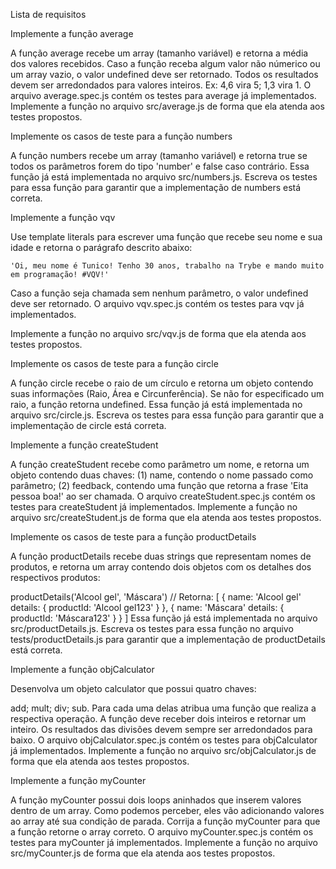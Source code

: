 Lista de requisitos

Implemente a função average

A função average recebe um array (tamanho variável) e retorna a média dos valores recebidos. Caso a função receba algum valor não númerico ou um array vazio, o valor undefined deve ser retornado. Todos os resultados devem ser arredondados para valores inteiros. Ex: 4,6 vira 5; 1,3 vira 1. O arquivo average.spec.js contém os testes para average já implementados. Implemente a função no arquivo src/average.js de forma que ela atenda aos testes propostos.

Implemente os casos de teste para a função numbers

A função numbers recebe um array (tamanho variável) e retorna true se todos os parâmetros forem do tipo 'number' e false caso contrário. Essa função já está implementada no arquivo src/numbers.js. Escreva os testes para essa função para garantir que a implementação de numbers está correta.

Implemente a função vqv

Use template literals para escrever uma função que recebe seu nome e sua idade e retorna o parágrafo descrito abaixo:

`'Oi, meu nome é Tunico!
Tenho 30 anos,
trabalho na Trybe e mando muito em programação!
#VQV!'`

Caso a função seja chamada sem nenhum parâmetro, o valor undefined deve ser retornado. O arquivo vqv.spec.js contém os testes para vqv já implementados.

Implemente a função no arquivo src/vqv.js de forma que ela atenda aos testes propostos.

Implemente os casos de teste para a função circle

A função circle recebe o raio de um círculo e retorna um objeto contendo suas informações (Raio, Área e Circunferência). Se não for especificado um raio, a função retorna undefined. Essa função já está implementada no arquivo src/circle.js. Escreva os testes para essa função para garantir que a implementação de circle está correta.

Implemente a função createStudent

A função createStudent recebe como parâmetro um nome, e retorna um objeto contendo duas chaves: (1) name, contendo o nome passado como parâmetro; (2) feedback, contendo uma função que retorna a frase 'Eita pessoa boa!' ao ser chamada. O arquivo createStudent.spec.js contém os testes para createStudent já implementados. Implemente a função no arquivo src/createStudent.js de forma que ela atenda aos testes propostos.

Implemente os casos de teste para a função productDetails

A função productDetails recebe duas strings que representam nomes de produtos, e retorna um array contendo dois objetos com os detalhes dos respectivos produtos:

productDetails('Alcool gel', 'Máscara') // Retorna:
  [
    {
      name: 'Alcool gel'
      details: {
        productId: 'Alcool gel123'
      }
    },
    {
      name: 'Máscara'
      details: {
        productId: 'Máscara123'
      }
    }
  ]
Essa função já está implementada no arquivo src/productDetails.js. Escreva os testes para essa função no arquivo tests/productDetails.js para garantir que a implementação de productDetails está correta.

Implemente a função objCalculator

Desenvolva um objeto calculator que possui quatro chaves:

add;
mult;
div;
sub.
Para cada uma delas atribua uma função que realiza a respectiva operação. A função deve receber dois inteiros e retornar um inteiro. Os resultados das divisões devem sempre ser arredondados para baixo. O arquivo objCalculator.spec.js contém os testes para objCalculator já implementados. Implemente a função no arquivo src/objCalculator.js de forma que ela atenda aos testes propostos.

Implemente a função myCounter

A função myCounter possui dois loops aninhados que inserem valores dentro de um array. Como podemos perceber, eles vão adicionando valores ao array até sua condição de parada. Corrija a função myCounter para que a função retorne o array correto. O arquivo myCounter.spec.js contém os testes para myCounter já implementados. Implemente a função no arquivo src/myCounter.js de forma que ela atenda aos testes propostos.

